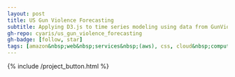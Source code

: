```yaml
---
layout: post
title: US Gun Violence Forecasting
subtitle: Applying D3.js to time series modeling using data from GunViolenceArchive.org.
gh-repo: cyaris/us_gun_violence_forecasting
gh-badge: [follow, star]
tags: [amazon&nbsp;web&nbsp;services&nbsp;(aws), css, cloud&nbsp;computing, d3.js, data&nbsp;visualization, etl&nbsp;pipeline, facebook&nbsp;prophet, html, javascript, machine&nbsp;learning, object&nbsp;oriented&nbsp;programming, pandas, python, time&nbsp;series&nbsp;modeling, web&nbsp;development, web&nbsp;scraping]
---
```


<style>

  .btn-group {
    width: 320px;
  }

</style>

{% include /project_button.html %}
